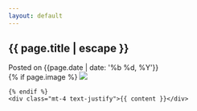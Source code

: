 ```yaml
---
layout: default
---
```


<article class="w-full max-w-none py-8">

  <head>
    <h1 class="font-extrabold leading-tight text-2xl text-gray-900 mb-4">
      {{ page.title | escape }}
    </h1>
    <time class="text-gray-500 text-sm">
      Posted on {{page.date | date: '%b %d, %Y'}}
    </time>
  </head>

  <div class="prose mt-4 max-w-none leading-6">
    {% if page.image %}
    <img
      class="object-cover w-full h-80 rounded"
      src="{{site.baseurl}}{{page.image}}"
    />

    {% endif %}
    <div class="mt-4 text-justify">{{ content }}</div>
  </div>
</article>
